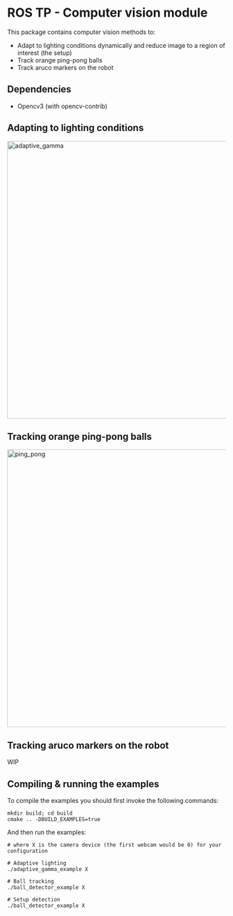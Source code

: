# ROS TP - Computer vision module

This package contains computer vision methods to:

- Adapt to lighting conditions dynamically and reduce image to a region of interest (the setup)
- Track orange ping-pong balls
- Track aruco markers on the robot

## Dependencies

- Opencv3 (with opencv-contrib)

## Adapting to lighting conditions

<img src="examples/images/adaptive_gamma.gif" alt="adaptive_gamma" width="640"/>

## Tracking orange ping-pong balls

<img src="examples/images/pingpong_tracking.gif" alt="ping_pong" width="640"/>

## Tracking aruco markers on the robot

WIP


## Compiling & running the examples

To compile the examples you should first invoke the following commands:

```shell
mkdir build; cd build
cmake .. -DBUILD_EXAMPLES=true
```

And then run the examples:

```shell 
# where X is the camera device (the first webcam would be 0) for your configuration

# Adaptive lighting
./adaptive_gamma_example X 

# Ball tracking
./ball_detector_example X 

# Setup detection
./ball_detector_example X 
```